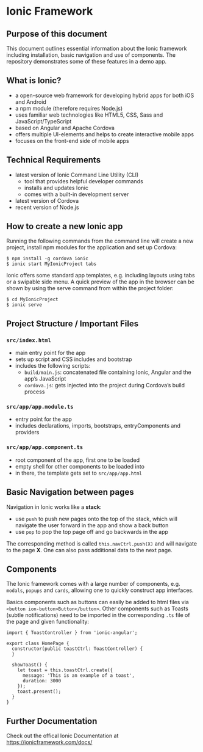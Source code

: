 # Ionic Framework

## Purpose of this document

This document outlines essential information about the Ionic framework including installation, basic navigation and use of components. The repository demonstrates some of these features in a demo app.

## What is Ionic?

* a open-source web framework for developing hybrid apps for both iOS and Android
* a npm module (therefore requires Node.js)
* uses familiar web technologies like HTML5, CSS, Sass and JavaScript/TypeScript
* based on Angular and Apache Cordova
* offers multiple UI-elements and helps to create interactive mobile apps
* focuses on the front-end side of mobile apps

## Technical Requirements

* latest version of Ionic Command Line Utility (CLI)
	* tool that provides helpful developer commands
	* installs and updates Ionic
	* comes with a built-in development server
* latest version of Cordova
* recent version of Node.js

## How to create a new Ionic app

Running the following commands from the command line will create a new project, install npm modules for the application and set up Cordova:

    $ npm install -g cordova ionic
    $ ionic start MyIonicProject tabs

Ionic offers some standard app templates, e.g. including layouts using tabs or a swipable side menu.
A quick preview of the app in the browser can be shown by using the serve command from within the project folder:

	$ cd MyIonicProject
	$ ionic serve

## Project Structure / Important Files

### `src/index.html`
* main entry point for the app
* sets up script and CSS includes and bootstrap
* includes the following scripts:
	* `build/main.js`: concatenated file containing Ionic, Angular and the app’s JavaScript
	* `cordova.js`: gets injected into the project during Cordova’s build process

### `src/app/app.module.ts`
* entry point for the app
* includes declarations, imports, bootstraps, entryComponents and providers

### `src/app/app.component.ts`
* root component of the app, first one to be loaded
* empty shell for other components to be loaded into
* in there, the template gets set to `src/app/app.html`

## Basic Navigation between pages

Navigation in Ionic works like a **stack**:

* use `push` to push new pages onto the top of the stack, which will navigate the user forward in the app and show a back button
* use `pop` to pop the top page off and go backwards in the app

The corresponding method is called `this.navCtrl.push(X)` and will navigate to the page **X**. One can also pass additional data to the next page.


## Components
The Ionic framework comes with a large number of components, e.g. `modals`, `popups` and `cards`, allowing one to quickly construct app interfaces.

Basics components such as buttons can easily be added to html files via `<button ion-button>Button</button>`.
Other components such as Toasts (subtle notifications) need to be imported in the corresponding `.ts` file of the page and given functionality:

	import { ToastController } from 'ionic-angular';

	export class HomePage {
	  constructor(public toastCtrl: ToastController) {
	  }

	  showToast() {
	    let toast = this.toastCtrl.create({
	      message: 'This is an example of a toast',
	      duration: 3000
	    });
	    toast.present();
	  }
	}

## Further Documentation
Check out the offical Ionic Documentation at <https://ionicframework.com/docs/>